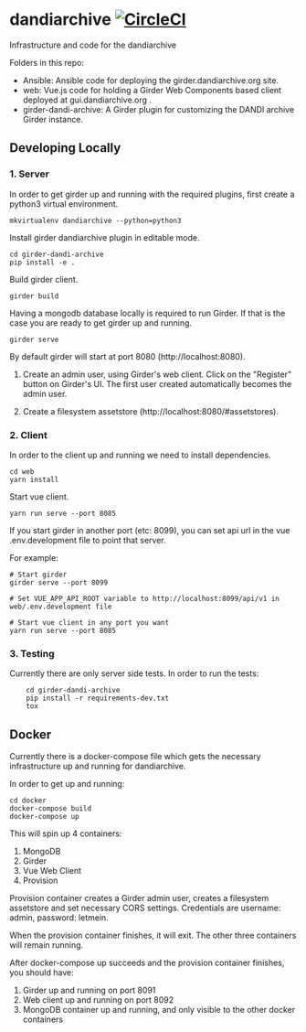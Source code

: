 <!--(https://raw.githubusercontent.com/dandi/artwork/master/pics/dandi-banner.png)-->
# dandiarchive [![CircleCI](https://circleci.com/gh/dandi/dandiarchive/tree/master.svg?style=svg)](https://circleci.com/gh/dandi/dandiarchive/tree/master)
Infrastructure and code for the dandiarchive

Folders in this repo:

- Ansible: Ansible code for deploying the girder.dandiarchive.org site.
- web: Vue.js code for holding a Girder Web Components based client deployed at gui.dandiarchive.org .
- girder-dandi-archive: A Girder plugin for customizing the DANDI archive Girder instance.

## Developing Locally

### 1. Server

In order to get girder up and running with the required plugins, first create a python3 virtual environment.

```
mkvirtualenv dandiarchive --python=python3
```

Install girder dandiarchive plugin in editable mode.

```
cd girder-dandi-archive
pip install -e .
```

Build girder client.

```
girder build
```

Having a mongodb database locally is required to run Girder. If that is the case you are ready to get girder up and running.

```
girder serve
```

By default girder will start at port 8080 (http://localhost:8080).

1) Create an admin user, using Girder's web client. Click on the "Register" button on Girder's UI.
The first user created automatically becomes the admin user.

2) Create a filesystem assetstore (http://localhost:8080/#assetstores).

### 2. Client

In order to the client up and running we need to install dependencies.
```
cd web
yarn install
```

Start vue client.
```
yarn run serve --port 8085
```

If you start girder in another port (etc: 8099), you can set api url in the vue .env.development file to point that server.

For example:

```
# Start girder
girder serve --port 8099

# Set VUE_APP_API_ROOT variable to http://localhost:8099/api/v1 in web/.env.development file

# Start vue client in any port you want
yarn run serve --port 8085
```

### 3. Testing

Currently there are only server side tests. In order to run the tests:

```
    cd girder-dandi-archive
    pip install -r requirements-dev.txt
    tox
```

## Docker

Currently there is a docker-compose file which gets the necessary infrastructure up and running for dandiarchive.

In order to get up and running:

```
cd docker
docker-compose build
docker-compose up
```

This will spin up 4 containers:

1) MongoDB
2) Girder
3) Vue Web Client
4) Provision

Provision container creates a Girder admin user, creates a filesystem assetstore and set necessary CORS settings.
Credentials are username: admin, password: letmein.

When the provision container finishes, it will exit. The other three containers will remain running.

After docker-compose up succeeds and the provision container finishes, you should have:

1) Girder up and running on port 8091
2) Web client up and running on port 8092
3) MongoDB container up and running, and only visible to the other docker containers
